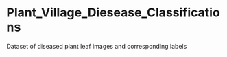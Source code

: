 # Plant_Village_Diesease_Classifications
 Dataset of diseased plant leaf images and corresponding labels

